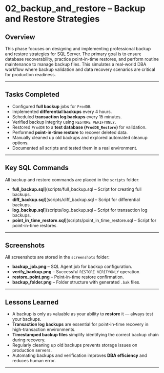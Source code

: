 # 02_backup_and_restore – Backup and Restore Strategies

## **Overview**
This phase focuses on designing and implementing professional backup and restore strategies for SQL Server. The primary goal is to ensure database recoverability, practice point-in-time restores, and perform routine maintenance to manage backup files. This simulates a real-world DBA workflow where backup validation and data recovery scenarios are critical for production readiness.

---

## **Tasks Completed**
- Configured **full backup** jobs for `ProdDB`.
- Implemented **differential backups** every 4 hours.
- Scheduled **transaction log backups** every 15 minutes.
- Verified backup integrity using `RESTORE VERIFYONLY`.
- Restored `ProdDB` to a **test database (`ProdDB_Restore`)** for validation.
- Performed **point-in-time restore** to recover deleted data.
- Manually cleaned up old backups and explored automated cleanup options.
- Documented all scripts and tested them in a real environment.

---

## **Key SQL Commands**
All backup and restore commands are placed in the `scripts` folder:

- **full_backup.sql**](scripts/full_backup.sql – Script for creating full backups.
- **diff_backup.sql**](scripts/diff_backup.sql – Script for differential backups.
- **log_backup.sql**](scripts/log_backup.sql – Script for transaction log backups.
- **point_in_time_restore.sql**](scripts/point_in_time_restore.sql – Script for point-in-time restores.

---

## **Screenshots**
All screenshots are stored in the `screenshots` folder:
- **backup_job.png** – SQL Agent job for backup configuration.
- **verify_backup.png** – Successful `RESTORE VERIFYONLY` operation.
- **restore_point.png** – Point-in-time restore confirmation.
- **backup_folder.png** – Folder structure with generated `.bak` files.

---

## **Lessons Learned**
- A backup is only as valuable as your ability to **restore** it — always test your backups.
- **Transaction log backups** are essential for point-in-time recovery in high-transaction environments.
- **Timestamped backup files** simplify identifying the correct backup chain during recovery.
- Regularly cleaning up old backups prevents storage issues on production servers.
- Automating backups and verification improves **DBA efficiency** and reduces human error.

---

